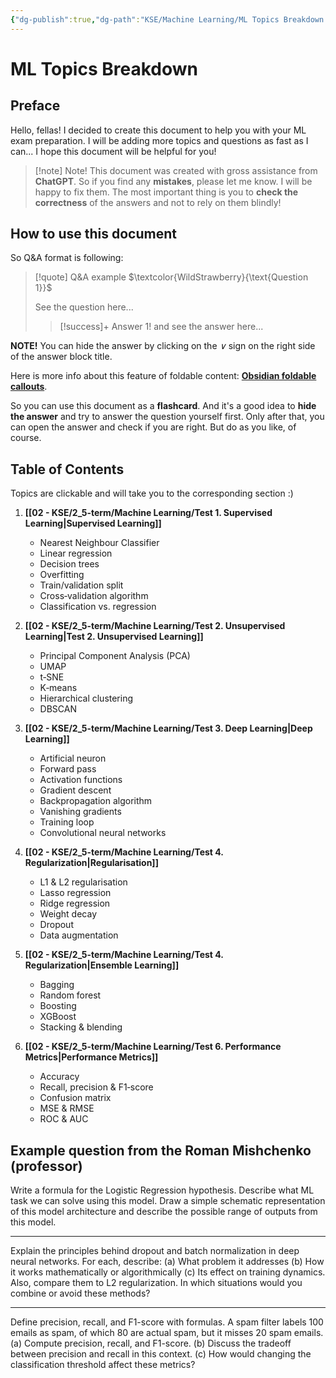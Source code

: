 ```yaml
---
{"dg-publish":true,"dg-path":"KSE/Machine Learning/ML Topics Breakdown.md","permalink":"/kse/machine-learning/ml-topics-breakdown/","tags":["kse","ai","machine-learning"],"created":"2025-04-15T15:01:00.846+03:00","updated":"2025-04-16T01:13:20.930+03:00"}
---
```



# ML Topics Breakdown

## Preface

Hello, fellas! I decided to create this document to help you with your ML exam preparation. I will be adding more topics and questions as fast as I can... I hope this document will be helpful for you!

> [!note] Note!
> This document was created with gross assistance from **ChatGPT**.
> So if you find any **mistakes**, please let me know. I will be happy to fix them.
> The most important thing is you to **check the correctness** of the answers and not to rely on them blindly!

## How to use this document

So Q&A format is following:

> [!quote] Q&A example
> $\textcolor{WildStrawberry}{\text{Question 1}}$
>
> See the question here...
>
> > [!success]+ Answer 1!
> > and see the answer here...

**NOTE!** You can hide the answer by clicking on the _∨_ sign on the right side of the answer block title.

Here is more info about this feature of foldable content: **[Obsidian foldable callouts](https://help.obsidian.md/callouts#Foldable+callouts)**.

So you can use this document as a **flashcard**. And it's a good idea to **hide the answer** and try to answer the question yourself first. Only after that, you can open the answer and check if you are right. But do as you like, of course.

## Table of Contents

Topics are clickable and will take you to the corresponding section :)

1. **[[02 - KSE/2_5-term/Machine Learning/Test 1. Supervised Learning\|Supervised Learning]]**

   - Nearest Neighbour Classifier
   - Linear regression
   - Decision trees
   - Overfitting
   - Train/validation split
   - Cross‑validation algorithm
   - Classification vs. regression

2. **[[02 - KSE/2_5-term/Machine Learning/Test 2. Unsupervised Learning\|Test 2. Unsupervised Learning]]**

   - Principal Component Analysis (PCA)
   - UMAP
   - t‑SNE
   - K‑means
   - Hierarchical clustering
   - DBSCAN

3. **[[02 - KSE/2_5-term/Machine Learning/Test 3. Deep Learning\|Deep Learning]]**

   - Artificial neuron
   - Forward pass
   - Activation functions
   - Gradient descent
   - Backpropagation algorithm
   - Vanishing gradients
   - Training loop
   - Convolutional neural networks

4. **[[02 - KSE/2_5-term/Machine Learning/Test 4. Regularization\|Regularisation]]**

   - L1 & L2 regularisation
   - Lasso regression
   - Ridge regression
   - Weight decay
   - Dropout
   - Data augmentation

5. **[[02 - KSE/2_5-term/Machine Learning/Test 4. Regularization\|Ensemble Learning]]**

   - Bagging
   - Random forest
   - Boosting
   - XGBoost
   - Stacking & blending

6. **[[02 - KSE/2_5-term/Machine Learning/Test 6. Performance Metrics\|Performance Metrics]]**

   - Accuracy
   - Recall, precision & F1‑score
   - Confusion matrix
   - MSE & RMSE
   - ROC & AUC

## Example question from the Roman Mishchenko (professor)

Write a formula for the Logistic Regression hypothesis. Describe what ML task we can solve using this model. Draw a simple schematic representation of this model architecture and describe the possible range of outputs from this model.

---

Explain the principles behind dropout and batch normalization in deep neural networks. For each, describe:
(a) What problem it addresses
(b) How it works mathematically or algorithmically
(c) Its effect on training dynamics. Also, compare them to L2 regularization. In which situations would you combine or avoid these methods?

---

Define precision, recall, and F1-score with formulas.
A spam filter labels 100 emails as spam, of which 80 are actual spam, but it misses 20 spam emails.
(a) Compute precision, recall, and F1-score.
(b) Discuss the tradeoff between precision and recall in this context.
(c) How would changing the classification threshold affect these metrics?
